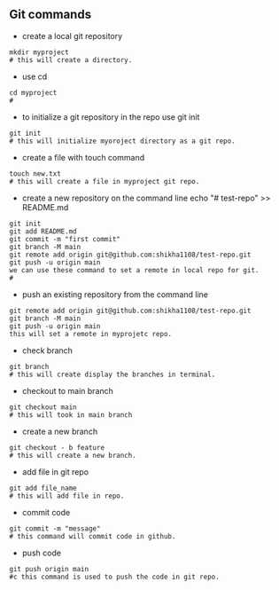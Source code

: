 ## Git  commands

* create a local git repository
```git
mkdir myproject 
# this will create a directory.
```
* use cd 
```git
cd myproject
# 
```
 * to initialize a git repository in the repo use git init
 ```git
 git init
 # this will initialize myoroject directory as a git repo.
 ```

 * create a file with touch command
 ```git 
 touch new.txt
 # this will create a file in myproject git repo.
 ```
* create a new repository on the command line
echo "# test-repo" >> README.md
```git
git init
git add README.md
git commit -m "first commit"
git branch -M main
git remote add origin git@github.com:shikha1108/test-repo.git
git push -u origin main
we can use these command to set a remote in local repo for git.
# 
```

*  push an existing repository from the command line
```git
git remote add origin git@github.com:shikha1108/test-repo.git
git branch -M main
git push -u origin main
this will set a remote in myprojetc repo.
```
* check branch
```git 
git branch
# this will create display the branches in terminal.
```
* checkout to main branch
``` git 
git checkout main
# this will took in main branch
```

* create a new branch
```git
git checkout - b feature
# this will create a new branch.
```
* add file in git repo
```git
git add file_name
# this will add file in repo.
```

* commit code
```git
git commit -m "message"
# this command will commit code in github.
```

* push code
```git
git push origin main
#c this command is used to push the code in git repo.
```


